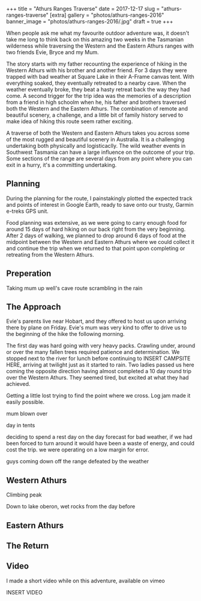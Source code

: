 +++
title = "Athurs Ranges Traverse"
date = 2017-12-17
slug = "athurs-ranges-traverse"
[extra]
gallery = "photos/athurs-ranges-2016"
banner_image = "photos/athurs-ranges-2016/.jpg"
draft = true
+++

When people ask me what my favourite outdoor adventure was, it doesn't
take me long to think back on this amazing two weeks in the Tasmanian
wilderness while traversing the Western and the Eastern Athurs ranges
with two friends Evie, Bryce and my Mum.

The story starts with my father recounting the experience of hiking in
the Western Athurs with his brother and another friend. For 3 days they
were trapped with bad weather at Square Lake in their A-Frame canvas
tent. With everything soaked, they eventually retreated to a nearby
cave. When the weather eventually broke, they beat a hasty retreat back
the way they had come. A second trigger for the trip idea was the
memories of a description from a friend in high schoolm when he, his
father and brothers traversed both the Western and the Eastern Athurs.
The combination of remote and beautiful scenery, a challenge, and a
little bit of family history served to make idea of hiking this route
seem rather exciting.

A traverse of both the Western and Eastern Athurs takes you across some
of the most rugged and beautiful scenery in Australia. It is a
challenging undertaking both physically and logisticaclly. The wild
weather events in Southwest Tasmania can have a large influence on the
outcome of your trip. Some sections of the range are several days from
any point where you can exit in a hurry, it's a committing undertaking.

## Planning

During the planning for the route, I painstakingly plotted the expected
track and points of interest in Google Earth, ready to save onto our
trusty, Garmin e-treks GPS unit.

Food planning was extensive, as we were going to carry enough food for
around 15 days of hard hiking on our back right from the very beginning.
After 2 days of walking, we planned to drop around 6 days of food at the
midpoint between the Western and Eastern Athurs where we could collect
it and continue the trip when we returned to that point upon completing
or retreating from the Western Athurs.

## Preperation

Taking mum up well's cave route scrambling in the rain

## The Approach

Evie's parents live near Hobart, and they offered to host us upon
arriving there by plane on Friday. Evie's mum was very kind to offer
to drive us to the beginning of the hike the following morning.

The first day was hard going with very heavy packs. Crawling under,
around or over the many fallen trees required patience and
determination. We stopped next to the river for lunch before continuing
to INSERT CAMPSITE HERE, arriving at twilight just as it started to
rain. Two ladies passed us here coming the opposite direction having
almost completed a 10 day round trip over the Western Athurs. They
seemed tired, but excited at what they had achieved.

Getting a little lost trying to find the point where we cross. Log jam
made it easily possible.

mum blown over

day in tents

deciding to spend a rest day on the day forecast for bad weather, if we
had been forced to turn around it would have been a waste of energy, and
could cost the trip. we were operating on a low margin for error.

guys coming down off the range defeated by the weather

## Western Athurs

Climbing peak

Down to lake oberon, wet rocks from the day before

## Eastern Athurs

## The Return

## Video

I made a short video while on this adventure, available on vimeo

INSERT VIDEO
